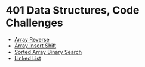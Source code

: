 # 401 Data Structures, Code Challenges

- [Array Reverse](python/docs/array_reverse/README.md)
- [Array Insert Shift](python/docs/array_insert_shift/README.md)
- [Sorted Array Binary Search](python/docs/array_binary_search/README.md)
- [Linked List](python/docs/linked_list/README.md)
